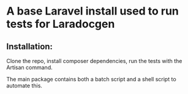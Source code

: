 # A base Laravel install used to run tests for Laradocgen

## Installation:

Clone the repo, install composer dependencies, run the tests with the Artisan command.

The main package contains both a batch script and a shell script to automate this.